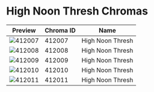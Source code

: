 # High Noon Thresh Chromas



| Preview | Chroma ID | Name |
|---------|-----------|------|
| ![412007](https://raw.communitydragon.org/latest/plugins/rcp-be-lol-game-data/global/default/v1/champion-chroma-images/412/412007.png) | 412007 | High Noon Thresh |
| ![412008](https://raw.communitydragon.org/latest/plugins/rcp-be-lol-game-data/global/default/v1/champion-chroma-images/412/412008.png) | 412008 | High Noon Thresh |
| ![412009](https://raw.communitydragon.org/latest/plugins/rcp-be-lol-game-data/global/default/v1/champion-chroma-images/412/412009.png) | 412009 | High Noon Thresh |
| ![412010](https://raw.communitydragon.org/latest/plugins/rcp-be-lol-game-data/global/default/v1/champion-chroma-images/412/412010.png) | 412010 | High Noon Thresh |
| ![412011](https://raw.communitydragon.org/latest/plugins/rcp-be-lol-game-data/global/default/v1/champion-chroma-images/412/412011.png) | 412011 | High Noon Thresh |